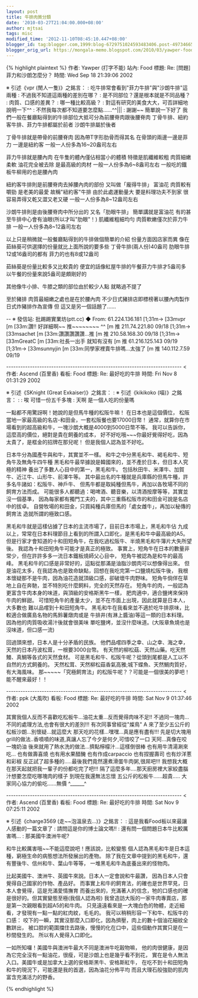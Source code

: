 ```yaml
---
layout: post
title: 牛排肉質分類
date: '2010-03-27T21:04:00.000+08:00'
author: mjtsai
tags: misc
modified_time: '2012-11-10T08:45:10.447+08:00'
blogger_id: tag:blogger.com,1999:blog-6729751024593483406.post-497346656228965240
blogger_orig_url: https://mongala-memo.blogspot.com/2010/03/yawper-food-re-wed-sep-18-213906-2002.html
---
```


<!--more-->

{% highlight plaintext %}
作者: Yawper (打字不能) 站內: Food
標題: Re: [問題] 菲力和沙朗怎麼分？
時間: Wed Sep 18 21:39:06 2002

※ 引述《vpr (閒人一隻)》之銘言：
: 吃牛排常會看到"菲力牛排"與"沙朗牛排"這兩種
: 不過我不知道這兩種的差別在哪？
: 是不同部位？還是根本就是不同品種？
: 肉質、口感的差異？
: 哪一種比較高級？
: 對這有研究的美食大大，可否詳細地說明一下^^
: 不然我每次都不知道要怎麼點......^^|||
: 謝謝~~ 
簡單說一下好了
我們一般在餐廳點得到的牛排部位大抵可分為前腰脊肉跟後腰脊肉
丁骨牛排、紐約客牛排、菲力牛排都屬於前者  沙朗牛排屬於後者

丁骨牛排就是帶骨的前腰脊肉  因為帶T字形肋骨而得其名
在骨頭的兩邊一邊是菲力  一邊是紐約客  一般一人份多為16~20盎司左右

菲力牛排就是腰內肉  在牛隻的體內僅佔相當小的體積
特徵是肌纖維較粗  肉質細嫩柔軟  油花完全被去除  是最高級的肉材
一般一人份多為6~8盎司左右
一般吃的鐵板牛柳用的也是腰內肉

紐約客牛排則是前腰脊肉去掉腰內肉的部份  又叫做「龐得牛排」
富油花  肉質較有嚼勁  是老美的最愛  故稱"紐約客"牛排
由於此處運動量大  要是料理功夫不到家  很容易弄得又乾又澀又老又硬
一般一人份多為8~12盎司左右

沙朗牛排則是由後腰脊肉中所分出的  又名「肋眼牛排」
簡單講就是富油花  有的甚至牛排中心會有油眼(所以才叫"肋眼"！)
肌纖維粗細均勻  肉質軟嫩僅次於菲力牛排
一般一人份多為8~12盎司左右



以上只是稍微就一般餐廳點得到的牛排做個簡單的介紹  份量方面因店家而異
像在茹絲葵可供選擇的份量就比上面所說的要多些
丁骨牛排(兩人份)40盎司  肋眼牛排12或16盎司的都有  菲力的也有8或12盎司

茹絲葵是份量比較多又比較貴的  便宜的話像紅屋牛排的午餐菲力牛排才5盎司多
以午餐的份量來說5盎司是頗剛好的

其他像牛小排、牛膝之類的部位由於較少人點  就略過不提了


至於豬排  肉質最細嫩之處也是在於腰內肉
不少日式豬排店即標榜著以腰內肉製作日式炸豬排作為宣傳
但  這又是另一個話題了......

--
※ 發信站: 批踢踢實業坊(ptt.cc)
◆ From: 61.224.136.181
[1;31m→  [33mvpr [m [33m:讚!! 好詳細啊~~ 推~~~~~~~~ ^^ [m                   推  211.74.221.80 09/18
[1;31m→  [33msachet [m [33m:讚讚讚讚讚...推 [m                              推  210.58.168.30 09/18
[1;31m→  [33mGreatC [m [33m:社長一出手  就知有沒有 [m                       推 61.216.125.143 09/19
[1;31m→  [33msunnyjin [m [33m:同學家裡賣牛排嗎...太強了 [m                  推   140.112.7.59 09/19

-------------------------------------------------------------------------- < 
作者: Ascend (百里香) 看板: Food
標題: Re: 最好吃的牛排
時間: Fri Nov  8 01:31:29 2002

※ 引述《SKnight (Great Exkaiser)》之銘言：
: ※ 引述《kikikoko (喵)》之銘言：
: : 唉 可惜一份五千多塊
: 天啊  是一個人吃的份量嗎

一點都不用驚訝啊！她說的是但馬牛種的松阪牛嘛！
在日本也是這個價位，
松阪當地一家最高級的名店-和田金，一套松阪餐也要17000日幣！
通常，就算你在市場看到的超高級和牛，一塊沙朗大概是4000到5000日幣不等。
我可以告訴你，這麼高的價位，絕對是貴在飼養的成本，
好不好吃哦~~~你最好覺得好吃，因為太貴了，是框金的招牌在那兒呢！
但是我個人認為並不好吃。

日本牛分為國產牛與和牛，其實並不一樣。
和牛之中分黑毛和牛、褐毛和牛、短角牛及無角牛四牛種
黑毛和牛最早據說是韓國來的，並不產於日本，但日本人究極的精神
養出了多數人心目中的第一，黑毛和牛。
包括秋田牛、米澤牛、加賀牛、近江牛、山形牛、前澤牛等。
其中最出名的牛種就是兵庫縣的但馬牛種，許多名牛諸如：松阪牛、神戶牛、
但馬牛都是取純種但馬牛，再加以各牧場不同的飼育方法而成。
可能很多人都聽過：喝啤酒、聽音樂，以清酒按摩等等，其實並沒一個基準，
因為每家都有獨門工夫的，其中三重縣松阪市的和田金可說是名店中的拔卓。
自營牧場的和田金，只買純種兵庫但馬的「處女雌牛」，再加以秘傳的飼育法
造就所謂的極致口感。

黑毛和牛就是這樣佔據了日本的主流市場了，目前日本市場上，黑毛和牛佔
九成以上，常常在日本料理節目上看到的所謂入口即化，是黑毛和牛中最高級的A5。
但是行家才會知道的十和田短角牛，在我吃過松阪牛、半燒黑毛和牛簿片大失所望後。
我認為十和田短角牛可能才是真正的極致。
事實上，短角牛在日本的數量非常少，但在許許多多一流日本鐵板燒師父心目中，
短角牛被認為是和牛的最高峰。
黑毛和牛的口感是非常好的，這點從那滿是油脂沙朗肉可以想像得出來。
但是油花太多，在我認為也是致命缺點，回想在我吃完第一口鹽燒松阪牛後，
我根本懷疑那不是牛肉，因為油花造就頂級口感，卻破壞牛肉野味。
短角牛倘佯在草地上自在奔馳，並不特別吃什麼飼料，完全的天然存在。
短角牛的肉，一般認為更富含牛肉本身的味道，與頂級的安格斯黑牛一樣，
肥肉適中，適合鹽烤來保持牛肉的鮮甜。
可惜短角牛的產量太少，並不在市面上出現，因此就算是日本人，大多數也
難以品嚐到十和田短角牛。
黑毛和牛在我看來並不適於吃牛排原味，比較適合做廣島名物的馬鈴薯燉肉或是
牛排井(有淋上醬油)等這一類的日本料理。因為他的肉質吸收湯汁後就會很美味
單吃鹽烤，並沒什麼味道。(大阪章魚燒也是沒味道，但口感一流)

回過頭來想，日本人是十分矛盾的民族。
他們品嚐四季之幸、山之幸、海之幸，天然的日本丹波松茸，一根要3000台幣。
有天然的柳松菇、天然山藥。吃天然鰻、真鯛等各式的天然食材。
可是黑毛和牛、松阪牛呢？從頭到尾都是人工以不自然的方式飼養的。
天然松茸、天然柳松菇香氣高雅;城下蝶魚、天然鯛肉質好，有大海風味。
那~~~~~「究極飼育法」的松阪牛呢？？可能是一個很美的夢吧！能不醒來最好！！



-------------------------------------------------------------------------- < 
作者: ppk (大風吹) 看板: Food
標題: Re: 最好吃的牛排
時間: Sat Nov  9 01:37:46 2002

其實我個人反而不喜歡吃松板牛...油花太重...反而覺得肉味不足!!
不過同一塊肉...不同的處理方法,也會有很大的差別!!!
有次同事曾經從"燦鳥" A 來了至少五公斤的松板沙朗...別懷疑...就這麼大
那天吃的花樣...嘿嘿...真是應有盡有!!!
先是切大塊用grill的做法..香噴噴的味道,真讓人忘了今夕是何夕,可惜咬了一口
天阿...真像在咬一塊奶油
後來就用了熱水洗的做法...擠點檸檬汁...這樣倒很棒
也有用牛清湯涮來吃...
也有做壽喜燒
也有用水果醋醃
也有作成carpaccio
也有捏握壽司
也有炒洋蔥和彩椒
反正試了超多種的.....最後我們竟然還煮滑蛋牛肉粥,很屌吧!!!
我想我大概在那天起就把我一輩子的份都吃完了吧!!!
隔了這麼多年....那天廚房裡大家絞盡腦汁想要怎麼吃哪塊肉的樣子
到現在我還無法忘懷
五公斤的松板牛......超貴.....
大家同心協力的偷吃......無價 ^______^


-------------------------------------------------------------------------- < 
作者: Ascend (百里香) 看板: Food
標題: Re: 最好吃的牛排
時間: Sat Nov  9 07:25:11 2002

※ 引述《charge3569 (走~~泡溫泉去...)》之銘言：
:    這是我看Food板以來最讓人感動的一篇文章了
:    請問這是你的博士論文嗎!!
:    還有問一個問題日本牛比較厲害嗎...
:    那美國牛澳洲牛呢?

和牛比較厲害哦~~不能這麼說吧！應該說，比較變態
個人認為黑毛和牛是日本這種，窮極生命的病態想法所發展出的產物。
除了我在文章中提到的黑毛和牛，還有豐後牛、信州和牛、葉山牛等等，
一堆黑毛和牛為底養出來的怪物肉。

比起美國牛、澳洲牛、英國牛來說。日本人一定會說和牛最讚，
因為日本人只會覺得自己國家的作物、產品好。
而事實上和牛的飼育法，的確也是世界罕見，日本人會覺得，這是充滿愛情撫育
而養出來的，充滿著人的信念，牠的口感也的確是很好的。但其實變態至極(我個人認為啦)
我曾造訪大阪的一家牛肉專賣店，那是第一次親眼看到超A5的和牛肉。
只見遠遠看來是一大塊白色的物體，走近細看，才發現有一點一點的紅肉紋，毛毛的。
我可以稍稍形容一下和牛、松阪牛的口感：
咬下的一瞬，其實沒那麼入口即化，因為擠壓，肉上的數十個油花細紋全數跰出，
被口腔的範圍擋住去路後，慢慢的化在口中，這些個動作其實只是在一秒間發生的。
所以有人覺得入口即化。

一如所知囉！美國牛與澳洲牛最大不同是澳洲牛吃穀物嘛，
他的肉很健康，是因為它完全沒有一點油花，很瘦，可是沙朗上也是幾乎看不到花，
實在是令人無法入口。美國牛或是加拿大上選的安格斯黑牛、安格斯紅牛，
在吃不到十和田短角和牛的現況下，可能還是我的首選，因為油花分佈平均
而且大理石般強勁的肌肉富含充滿活力的野香。

{% endhighlight %}
